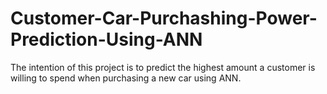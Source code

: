 # Customer-Car-Purchashing-Power-Prediction-Using-ANN
The intention of this project is to predict the highest amount a customer is willing to spend when purchasing a new car using ANN. 
